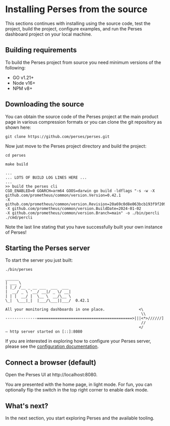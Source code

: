 # Installing Perses from the source

This sections continues with installing using the source code, test the project, build the project, configure examples,
and run the Perses dashboard project on your local machine.

## Building requirements

To build the Perses project from source you need minimum versions of the following:

- GO v1.21+
- Node v16+
- NPM v8+

## Downloading the source

You can obtain the source code of the Perses project at the main product page in various compression formats or you can
clone the git repository as shown here:

```shell
git clone https://github.com/perses/perses.git
```

Now just move to the Perses project directory and build the project:

```shell
cd perses

make build

...
... LOTS OF BUILD LOG LINES HERE ...
...
>> build the perses cli
CGO_ENABLED=0 GOARCH=arm64 GOOS=darwin go build -ldflags "-s -w -X github.com/prometheus/common/version.Version=0.42.1 
-X github.com/prometheus/common/version.Revision=20a69c0d8e063bcb193f9f209d4d571c1bbadde2 
-X github.com/prometheus/common/version.BuildDate=2024-01-02 
-X github.com/prometheus/common/version.Branch=main" -o ./bin/percli ./cmd/percli
```

Note the last line stating that you have successfully built your own instance of Perses!

## Starting the Perses server

To start the server you just built:

```shell
./bin/perses

______                       
| ___ \                      
| |_/ /__ _ __ ___  ___  ___ 
|  __/ _ \ '__/ __|/ _ \/ __|
| | |  __/ |  \__ \  __/\__ \
\_|  \___|_|  |___/\___||___/  0.42.1 

All your monitoring dashboards in one place.               <\
                                                            \\
--------------==========================================>|||<*>//////]
                                                            //
                                                           </
⇨ http server started on [::]:8080
```

If you are interested in exploring how to configure your Perses server, please see the 
[configuration documentation](configuration.md).

## Connect a browser (default)

Open the Perses UI at http://localhost:8080.

You are presented with the home page, in light mode.
For fun, you can optionally flip the switch in the top right corner to enable dark mode.

## What's next?

In the next section, you start exploring Perses and the available tooling.